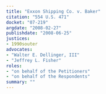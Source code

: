 ```yaml
---
title: "Exxon Shipping Co. v. Baker"
citation: "554 U.S. 471"
docket: "07-219"
argdate: "2008-02-27"
publishdate: "2008-06-25"
justices:
- 1990souter
advocates:
- "Walter E. Dellinger, III"
- "Jeffrey L. Fisher"
roles:
- "on behalf of the Petitioners"
- "on behalf of the Respondents"
summary: ""
---
```


